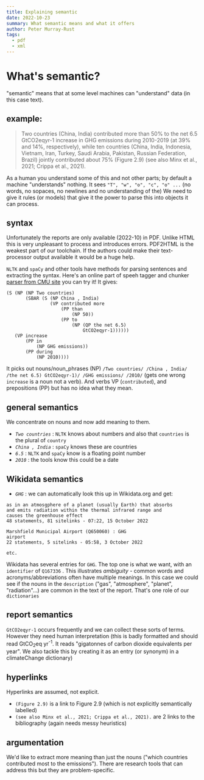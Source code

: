 ```yaml
---
title: Explaining semantic
date: 2022-10-23
summary: What semantic means and what it offers
author: Peter Murray-Rust
tags:
  - pdf
  - xml
---
```


# What's semantic?

"semantic" means that at some level machines can "understand" data (in this case text). 

## example:
>Two countries (China, India) contributed more than 50% to the net
6.5 GtCO2eqyr-1 increase in GHG emissions during 2010-2019 (at
39% and 14%, respectively), while ten countries (China, India,
Indonesia, Vietnam, Iran, Turkey, Saudi Arabia, Pakistan, Russian
Federation, Brazil) jointly contributed about 75% (Figure 2.9) (see
also Minx et al., 2021; Crippa et al., 2021).

As a human you understand some of this and not other parts; by default a machine "understands" nothing. It sees 
```"T", "w", "o", "c", "o" ...```
(no words, no sopaces, no newlines and no understanding of the)
We need to give it rules (or models) that give it the power to parse this into objects it can process. 

## syntax

Unfortunately the reports are only available (2022-10) in PDF. Unlike HTML this is very unpleasant to process 
and introduces errors. PDF2HTML is the weakest part of our toolchain. If the authors could make their text-processor
output available it would be a huge help.

`NLTK` and `spaCy` and other tools have methods for parsing sentences and extracting the syntax. Here's 
an online part of speeh tagger and chunker [parser from CMU site](https://www.link.cs.cmu.edu/cgi-bin/link/construct-page-4.cgi#submit) you can try it!
It gives:
```
(S (NP (NP Two countries)
       (SBAR (S (NP China , India)
                (VP contributed more
                    (PP than
                        (NP 50))
                    (PP to
                        (NP (QP the net 6.5)
                            GtCO2eqyr-1))))))
   (VP increase
       (PP in
           (NP GHG emissions))
       (PP during
           (NP 2010))))
```
It picks out nouns/noun_phrases (NP)
`/Two countries/ /China , India/ /the net 6.5) GtCO2eqyr-1)/ /GHG emissions/ /2010/`
(gets one wrong `increase` is a noun not a verb). And verbs VP (`contributed`), and prepositions (PP)
but has no idea what they mean.

## general semantics

We concentrate on nouns and now add meaning to them.  
* *`Two countries`* : `NLTK` knows about numbers and also that `countries` is the plural of `country`
* *`China , India`* : `spaCy` knows these are countries 
* *`6.5`* : `NLTK` and `spaCy` know is a floating point number 
* *`2010`* : the tools know this could be a date

## Wikidata semantics
* *`GHG`* : we can automatically look this up in Wikidata.org and get:
```greenhouse gas (Q167336) : GHG
as in an atmosgphere of a planet (usually Earth) that absorbs 
and emits radiation within the thermal infrared range and 
causes the greenhouse effect
48 statements, 81 sitelinks - 07:22, 15 October 2022

Marshfield Municipal Airport (Q650060) : GHG
airport
22 statements, 5 sitelinks - 05:58, 3 October 2022

etc.
```
Wikidata has several entries for `GHG`. The top one is what we want, with an `identifier` of 
`Q167336` . This illustrates *ambiguity* - common words and acronyms/abbreviations often have multiple meanings. 
In this case  we could see if the nouns in the `description` ("gas", "atmosphere", "planet", "radiation"...)
are common in the text of the report. That's one role of our `dictionaries`

## report semantics
`GtCO2eqyr-1` occurs frequently and we can collect these sorts of terms. However they need human interpretation (this is badly 
formatted and should read
GtCO<sub>2</sub>eq yr<sup>-1</sup>. It reads "gigatonnes of carbon dioxide equivalents per year". We also tackle this 
by creating it as an entry (or synonym) in a climateChange dictionary)

## hyperlinks

Hyperlinks are assumed, not explicit.
* `(Figure 2.9)` is a link to Figure 2.9 (which is not explicitly semantically labelled)
* `(see also Minx et al., 2021; Crippa et al., 2021).` are 2 links to the bibliography (again needs messy 
heuristics)

## argumentation

We'd like to extract more meaning than just the nouns ("which countries contributed most to the emissions"). There 
are research tools that can address this but they are problem-specific. 

## 
